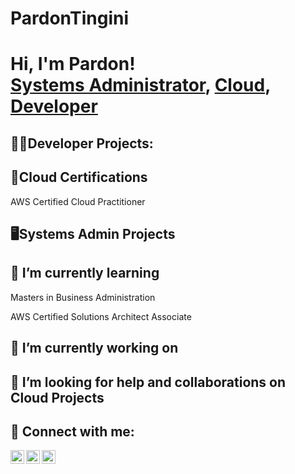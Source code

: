 # PardonTingini

<h1>Hi, I'm Pardon! <br/><a href="https://github.com/joshmadakor1">Systems Administrator</a>, <a href="https://www.linkedin.com/in/joshmadakor/">Cloud</a>, <a href="https://www.youtube.com/c/joshmadakor">Developer</a></h1>

<h2>👨‍💻Developer Projects:</h2>
  <p></p>

<h2>📜Cloud Certifications</h2>
  <p>AWS Certified Cloud Practitioner</p>
  
<h2>🖥️Systems Admin Projects</h2>
  <p></p>
<h2>🌱 I’m currently learning</h2>
  <p>Masters in Business Administration</p>
  <p>AWS Certified Solutions Architect Associate</p>
<h2>🔭 I’m currently working on</h2>
  <p></p>
<h2>🤔 I’m looking for help and collaborations on Cloud Projects</h2>
  <p></p>
  
<h2>🤳 Connect with me:</h2>

[<img align="left" alt="PardonTingini | YouTube" width="22px" src="https://cdn.jsdelivr.net/npm/simple-icons@v3/icons/youtube.svg" />][youtube]
[<img align="left" alt="PardonTingini | LinkedIn" width="22px" src="https://cdn.jsdelivr.net/npm/simple-icons@v3/icons/linkedin.svg" />][linkedin]
[<img align="left" alt="nodraptinglar | Instagram" width="22px" src="https://cdn.jsdelivr.net/npm/simple-icons@v3/icons/instagram.svg" />][instagram]

[youtube]: https://www.youtube.com/c/pardontingini
[instagram]: https://www.instagram.com/pardon_nodrap/
[linkedin]: https://www.linkedin.com/in/pardon-tingini-9915711b5/
